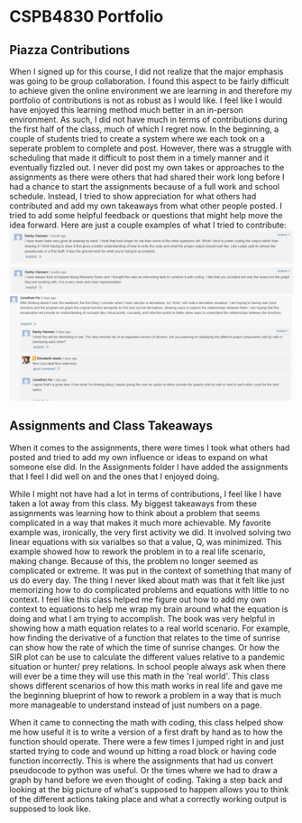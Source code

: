 # CSPB4830 Portfolio

## Piazza Contributions
When I signed up for this course, I did not realize that the major emphasis was going to be group collaboration. I found this aspect to be fairly difficult to achieve given the
online environment we are learning in and therefore my portfolio of contributions is not as robust as I would like. I feel like I would have enjoyed this learning method much better in an in-person environment. As such, I did not have much in terms of contributions during the first half of the class, much of which I regret now. In the beginning, a couple of students tried to create a system where we each took on a seperate problem to complete and post. However, there was a struggle with scheduling that made it difficult to post them in a timely manner and it eventually fizzled out. I never did post my own takes or approaches to the assignments as there were others that had shared their work long before I had a chance to start the assignments because of a full work and school schedule. Instead, I tried to show appreciation for what others had contributed and add my own takeaways from what other people posted. I tried to add some helpful feedback or questions that might help move the idea forward. Here are just a couple examples of what I tried to contribute:
![Piazza post 1](Piazza_Contributions/Piazza1.png)
![Piazza post 2](Piazza_Contributions/Piazza2.png)
![Piazza post 3](Piazza_Contributions/Piazza3.png)

## Assignments and Class Takeaways
When it comes to the assignments, there were times I took what others had posted and tried to add my own influence or ideas to expand on what someone else did. In the Assignments folder I have added the assignments that I feel I did well on and the ones that I enjoyed doing. 

While I might not have had a lot in terms of contributions, I feel like I have taken a lot away from this class. My biggest takeaways from these assignments was learning how to think about a problem that seems complicated in a way that makes it much more achievable. My favorite example was, ironically, the very first activity we did. It involved solving two linear equations with six varialbes so that a value, Q, was minimized. This example showed how to rework the problem in to a real life scenario, making change. Because of this, the problem no longer seemed as complicated or extreme. It was put in the context of something that many of us do every day. The thing I never liked about math was that it felt like just memorizing how to do complicated problems and equations with little to no context. I feel like this class helped me figure out how to add my own context to equations to help me wrap my brain around what the equation is doing and what I am trying to accomplish. The book was very helpful in showing how a math equation relates to a real world scenario. For example, how finding the derivative of a function that relates to the time of sunrise can show how the rate of which the time of sunrise changes. Or how the SIR plot can be use to calculate the different values relative to a pandemic situation or hunter/ prey relations. In school people always ask when there will ever be a time they will use this math in the 'real world'. This class shows different scenarios of how this math works in real life and gave me the beginning blueprint of how to rework a problem in a way that is much more manageable to understand instead of just numbers on a page. 

When it came to connecting the math with coding, this class helped show me how useful it is to write a version of a first draft by hand as to how the function should operate. There were a few times I jumped right in and just started trying to code and wound up hitting a road block or having code function incorrectly. This is where the assignments that had us convert pseudocode to python was useful. Or the times where we had to draw a graph by hand before we even thought of coding. Taking a step back and looking at the big picture of what's supposed to happen allows you to think of the different actions taking place and what a correctly working output is supposed to look like. 
